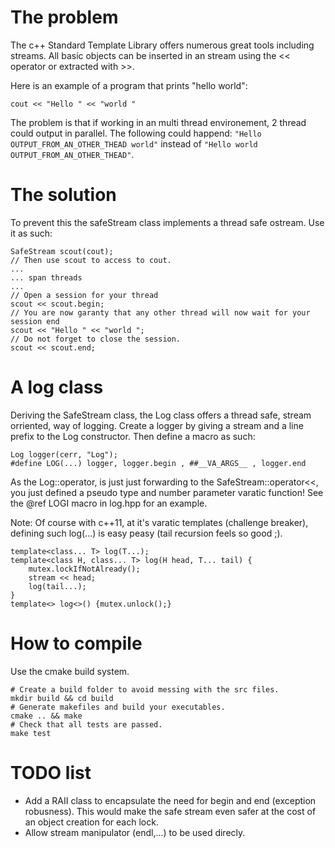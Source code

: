 # The problem

The c++ Standard Template Library offers numerous great tools including streams.
All basic objects can be inserted in an stream using the << operator
or extracted with >>.

Here is an example of a program that prints "hello world":

    cout << "Hello " << "world "

The problem is that if working in an multi thread environement,
2 thread could output in parallel. The following could happend:
`"Hello OUTPUT_FROM_AN_OTHER_THEAD world"` instead of
`"Hello world OUTPUT_FROM_AN_OTHER_THEAD"`.

# The solution

To prevent this the safeStream class implements a thread safe ostream.
Use it as such:

    SafeStream scout(cout);
    // Then use scout to access to cout.
    ...
    ... span threads
    ...
    // Open a session for your thread
    scout << scout.begin;
    // You are now garanty that any other thread will now wait for your session end
    scout << "Hello " << "world ";
    // Do not forget to close the session.
    scout << scout.end;

# A log class

Deriving the SafeStream class, the Log class offers a thread safe,
stream orriented, way of logging. Create a logger by giving a stream and
a line prefix to the Log constructor. Then define a macro as such:

    Log logger(cerr, "Log");
    #define LOG(...) logger, logger.begin , ##__VA_ARGS__ , logger.end

As the Log::operator, is just just forwarding to the SafeStream::operator<<,
you just defined a pseudo type and number parameter varatic function!
See the @ref LOGI macro in log.hpp for an example.

Note: Of course with c++11, at it's varatic templates (challenge breaker),
defining such log(...) is easy peasy (tail recursion feels so good ;).

    template<class... T> log(T...);
    template<class H, class... T> log(H head, T... tail) {
        mutex.lockIfNotAlready();
        stream << head;
        log(tail...);
    }
    template<> log<>() {mutex.unlock();}

# How to compile

Use the cmake build system.

    # Create a build folder to avoid messing with the src files.
    mkdir build && cd build
    # Generate makefiles and build your executables.
    cmake .. && make
    # Check that all tests are passed.
    make test

# TODO list
- Add a RAII class to encapsulate the need for begin and end (exception robusness).
This would make the safe stream even safer at the cost of an object creation for each lock.
- Allow stream manipulator (endl,...) to be used direcly.
